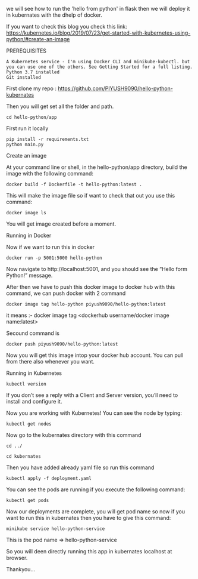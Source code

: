 we will see how to run the 'hello from python' in flask then we will deploy it in kubernates with the dhelp of docker.

If you want to check this blog you check this link: https://kubernetes.io/blog/2019/07/23/get-started-with-kubernetes-using-python/#create-an-image

PREREQUISITES

    A Kubernetes service - I'm using Docker CLI and minikube-kubectl. but you can use one of the others. See Getting Started for a full listing.
    Python 3.7 installed
    Git installed



First clone my repo : https://github.com/PIYUSH9090/hello-python-kubernates

Then you will get set all the folder and path.

```
cd hello-python/app
```
First run it locally
```
pip install -r requirements.txt
python main.py
```

Create an image

At your command line or shell, in the hello-python/app directory, build the image with the following command:
```
docker build -f Dockerfile -t hello-python:latest .
```

This will make the image file so if want to check that out you use this command:
```
docker image ls
```
You will get image created before a moment.

Running in Docker 

Now if we want to run this in docker 
```
docker run -p 5001:5000 hello-python
```

Now navigate to http://localhost:5001, and you should see the “Hello form Python!” message.

After then we have to push this docker image to docker hub with this command, we can push docker with 2 command 

```
docker image tag hello-python piyush9090/hello-python:latest
```
it means :- docker image tag <docker image name> <dockerhub username/docker image name:latest>
    
Secound command is 
```
docker push piyush9090/hello-python:latest
```
Now you will get this image intop your docker hub account. You can pull from there also whenever you want.


Running in Kubernetes

```
kubectl version
```
If you don’t see a reply with a Client and Server version, you’ll need to install and configure it.


Now you are working with Kubernetes! You can see the node by typing:
```
kubectl get nodes
```
Now go to the kubernates directory with this command 

```
cd ../
```
```
cd kubernates
```
Then you have added already yaml file so run this command

```
kubectl apply -f deployment.yaml
```
You can see the pods are running if you execute the following command:

```
kubectl get pods
```
Now our deployments are complete, you will get pod name so now if you want to run this in kubernates then you have to give this command:

```
minikube service hello-python-service
```

This is the pod name => hello-python-service

So you will deen directly running this app in kubernates localhost at browser.




Thankyou...
